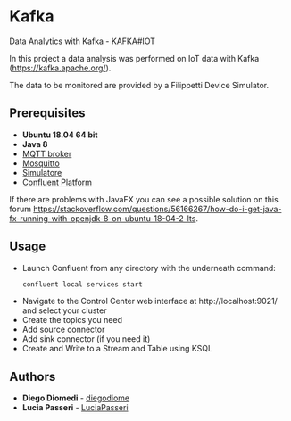# Kafka
Data Analytics with Kafka - KAFKA#IOT


In this project a data analysis was performed on IoT data with Kafka (https://kafka.apache.org/).

The data to be monitored are provided by a Filippetti Device Simulator.

## Prerequisites

* **Ubuntu 18.04 64 bit**
* **Java 8**
* [MQTT broker](https://github.com/eclipse/paho.mqtt-spy/wiki/Downloads)
* [Mosquitto](https://mosquitto.org/download/)
* [Simulatore](https://drive.google.com/drive/folders/1wc5RS8T8z08EgPe9xKpodbjV2adJc9JG)
* [Confluent Platform](https://docs.confluent.io/5.4.2/quickstart/ce-quickstart.html#ce-quickstart)

If there are problems with JavaFX you can see a possible solution on this forum https://stackoverflow.com/questions/56166267/how-do-i-get-java-fx-running-with-openjdk-8-on-ubuntu-18-04-2-lts.

## Usage

* Launch Confluent from any directory with the underneath command:
  ```bash
  confluent local services start
  ```
* Navigate to the Control Center web interface at http://localhost:9021/ and select your cluster
* Create the topics you need
* Add source connector
* Add sink connector (if you need it)
* Create and Write to a Stream and Table using KSQL

## Authors

* **Diego Diomedi** - [diegodiome](https://github.com/diegodiome)
* **Lucia Passeri** - [LuciaPasseri](https://github.com/LuciaPasseri)

